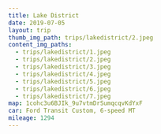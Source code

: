 ```yaml
---
title: Lake District
date: 2019-07-05
layout: trip
thumb_img_path: trips/lakedistrict/2.jpeg
content_img_paths:
  - trips/lakedistrict/1.jpeg
  - trips/lakedistrict/2.jpeg
  - trips/lakedistrict/3.jpeg
  - trips/lakedistrict/4.jpeg
  - trips/lakedistrict/5.jpeg
  - trips/lakedistrict/6.jpeg
  - trips/lakedistrict/7.jpeg
map: 1cohc3u6BJIk_9u7vtmDrSumqcqvKdYxF
car: Ford Transit Custom, 6-speed MT
mileage: 1294
---
```

